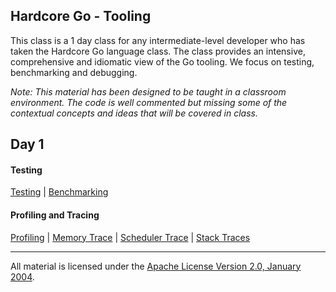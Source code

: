 ## Hardcore Go - Tooling
This class is a 1 day class for any intermediate-level developer who has taken the Hardcore Go language class. The class provides an intensive, comprehensive and idiomatic view of the Go tooling. We focus on testing, benchmarking and debugging.

*Note: This material has been designed to be taught in a classroom environment. The code is well commented but missing some of the contextual concepts and ideas that will be covered in class.*

## Day 1

#### Testing
[Testing](../../../topics/testing/README.md) | 
[Benchmarking](../../../topics/benchmarking/README.md)

#### Profiling and Tracing
[Profiling](../../../topics/profiling/README.md) | 
[Memory Trace](../../../topics/memory_trace/README.md) | 
[Scheduler Trace](../../../topics/sched_trace/README.md) | 
[Stack Traces](../../../topics/stack_trace/README.md)
___
All material is licensed under the [Apache License Version 2.0, January 2004](http://www.apache.org/licenses/LICENSE-2.0).
